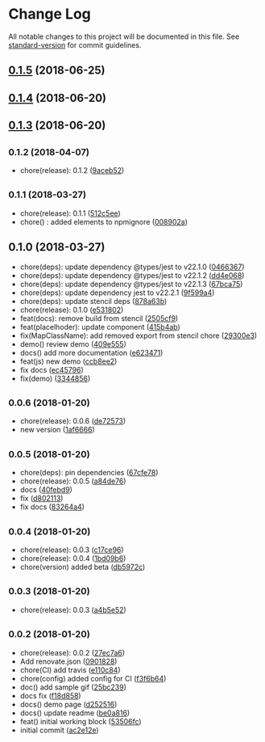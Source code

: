 # Change Log

All notable changes to this project will be documented in this file. See [standard-version](https://github.com/conventional-changelog/standard-version) for commit guidelines.

<a name="0.1.5"></a>
## [0.1.5](https://github.com/o-rango/o-content-placeholder/compare/v0.1.4...v0.1.5) (2018-06-25)



<a name="0.1.4"></a>
## [0.1.4](https://github.com/o-rango/o-content-placeholder/compare/v0.1.3...v0.1.4) (2018-06-20)



<a name="0.1.3"></a>
## [0.1.3](https://github.com/o-rango/o-content-placeholder/compare/v0.1.2...v0.1.3) (2018-06-20)



<a name="0.1.2"></a>
## <small>0.1.2 (2018-04-07)</small>

* chore(release): 0.1.2 ([9aceb52](https://github.com/o-rango/o-content-placeholder/commit/9aceb52))



<a name="0.1.1"></a>
## <small>0.1.1 (2018-03-27)</small>

* chore(release): 0.1.1 ([512c5ee](https://github.com/o-rango/o-content-placeholder/commit/512c5ee))
* chore() : added elements to npmignore ([008902a](https://github.com/o-rango/o-content-placeholder/commit/008902a))



<a name="0.1.0"></a>
## 0.1.0 (2018-03-27)

* chore(deps): update dependency @types/jest to v22.1.0 ([0466367](https://github.com/o-rango/o-content-placeholder/commit/0466367))
* chore(deps): update dependency @types/jest to v22.1.2 ([dd4e068](https://github.com/o-rango/o-content-placeholder/commit/dd4e068))
* chore(deps): update dependency @types/jest to v22.1.3 ([67bca75](https://github.com/o-rango/o-content-placeholder/commit/67bca75))
* chore(deps): update dependency jest to v22.2.1 ([9f599a4](https://github.com/o-rango/o-content-placeholder/commit/9f599a4))
* chore(deps): update stencil deps ([878a63b](https://github.com/o-rango/o-content-placeholder/commit/878a63b))
* chore(release): 0.1.0 ([e531802](https://github.com/o-rango/o-content-placeholder/commit/e531802))
* feat(docs): remove build from stencil ([2505cf9](https://github.com/o-rango/o-content-placeholder/commit/2505cf9))
* feat(placelhoder): update component ([415b4ab](https://github.com/o-rango/o-content-placeholder/commit/415b4ab))
* fix(MapClassName): add removed export from stencil chore ([29300e3](https://github.com/o-rango/o-content-placeholder/commit/29300e3))
* demo() review demo ([409e555](https://github.com/o-rango/o-content-placeholder/commit/409e555))
* docs() add more documentation ([e623471](https://github.com/o-rango/o-content-placeholder/commit/e623471))
* feat(js) new demo ([ccb8ee2](https://github.com/o-rango/o-content-placeholder/commit/ccb8ee2))
* fix docs ([ec45796](https://github.com/o-rango/o-content-placeholder/commit/ec45796))
* fix(demo) ([3344856](https://github.com/o-rango/o-content-placeholder/commit/3344856))



<a name="0.0.6"></a>
## <small>0.0.6 (2018-01-20)</small>

* chore(release): 0.0.6 ([de72573](https://github.com/o-rango/o-content-placeholder/commit/de72573))
* new version ([1af6666](https://github.com/o-rango/o-content-placeholder/commit/1af6666))



<a name="0.0.5"></a>
## <small>0.0.5 (2018-01-20)</small>

* chore(deps): pin dependencies ([67cfe78](https://github.com/o-rango/o-content-placeholder/commit/67cfe78))
* chore(release): 0.0.5 ([a84de76](https://github.com/o-rango/o-content-placeholder/commit/a84de76))
* docs ([40febd9](https://github.com/o-rango/o-content-placeholder/commit/40febd9))
* fix ([d802113](https://github.com/o-rango/o-content-placeholder/commit/d802113))
* fix docs ([83264a4](https://github.com/o-rango/o-content-placeholder/commit/83264a4))



<a name="0.0.4"></a>
## <small>0.0.4 (2018-01-20)</small>

* chore(release): 0.0.3 ([c17ce96](https://github.com/o-rango/o-content-placeholder/commit/c17ce96))
* chore(release): 0.0.4 ([1bd09b6](https://github.com/o-rango/o-content-placeholder/commit/1bd09b6))
* chore(version) added beta ([db5972c](https://github.com/o-rango/o-content-placeholder/commit/db5972c))



<a name="0.0.3"></a>
## <small>0.0.3 (2018-01-20)</small>

* chore(release): 0.0.3 ([a4b5e52](https://github.com/o-rango/o-content-placeholder/commit/a4b5e52))



<a name="0.0.2"></a>
## <small>0.0.2 (2018-01-20)</small>

* chore(release): 0.0.2 ([27ec7a6](https://github.com/o-rango/o-content-placeholder/commit/27ec7a6))
* Add renovate.json ([0901828](https://github.com/o-rango/o-content-placeholder/commit/0901828))
* chore(CI) add travis ([e110c84](https://github.com/o-rango/o-content-placeholder/commit/e110c84))
* chore(config) added config for CI ([f3f6b64](https://github.com/o-rango/o-content-placeholder/commit/f3f6b64))
* doc() add sample gif ([25bc239](https://github.com/o-rango/o-content-placeholder/commit/25bc239))
* docs fix ([f18d858](https://github.com/o-rango/o-content-placeholder/commit/f18d858))
* docs() demo page ([d252516](https://github.com/o-rango/o-content-placeholder/commit/d252516))
* docs() update readme ([be0a816](https://github.com/o-rango/o-content-placeholder/commit/be0a816))
* feat() initial working block ([53506fc](https://github.com/o-rango/o-content-placeholder/commit/53506fc))
* initial commit ([ac2e12e](https://github.com/o-rango/o-content-placeholder/commit/ac2e12e))

